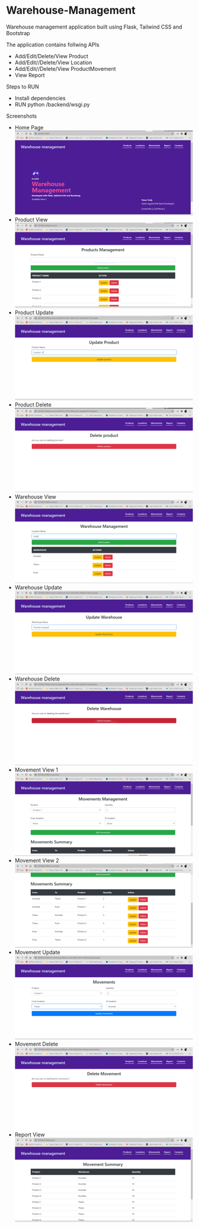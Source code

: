 # Warehouse-Management

Warehouse management application built using Flask, Tailwind CSS and Bootstrap

The application contains follwing APIs

- Add/Edit/Delete/View Product
- Add/Edit//Delete/View Location
- Add/Edit//Delete/View ProductMovement
- View Report

Steps to RUN
- Install dependencies
- RUN python /backend/wsgi.py

Screenshots
- Home Page
![image](https://github.com/Azharsayyed5/Warehouse-Management/blob/main/screenshot/home__01.png)
- Product View
![image](https://github.com/Azharsayyed5/Warehouse-Management/blob/main/screenshot/product_view__01.png)
- Product Update
![image](https://github.com/Azharsayyed5/Warehouse-Management/blob/main/screenshot/product_update__01.png)
- Product Delete
![image](https://github.com/Azharsayyed5/Warehouse-Management/blob/main/screenshot/product_delete__01.png)
- Warehouse View
![image](https://github.com/Azharsayyed5/Warehouse-Management/blob/main/screenshot/warehosue_view__01.png)
- Warehouse Update
![image](https://github.com/Azharsayyed5/Warehouse-Management/blob/main/screenshot/warehosue_update__01.png)
- Warehouse Delete
![image](https://github.com/Azharsayyed5/Warehouse-Management/blob/main/screenshot/warehouse_delete__01.png)
- Movement View 1
![image](https://github.com/Azharsayyed5/Warehouse-Management/blob/main/screenshot/movement_view__01.png)
- Movement View 2
![image](https://github.com/Azharsayyed5/Warehouse-Management/blob/main/screenshot/movement_view2__01.png)
- Movement Update
![image](https://github.com/Azharsayyed5/Warehouse-Management/blob/main/screenshot/movement_update__01.png)
- Movement Delete
![image](https://github.com/Azharsayyed5/Warehouse-Management/blob/main/screenshot/movement_delete__01.png)
- Report View
![image](https://github.com/Azharsayyed5/Warehouse-Management/blob/main/screenshot/report_view__01.png)
